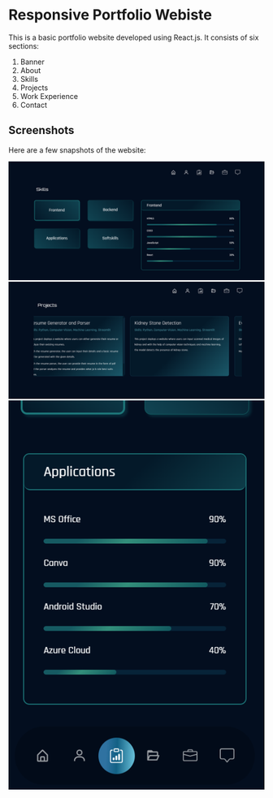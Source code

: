 # Responsive Portfolio Webiste

This is a basic portfolio website developed using React.js. It consists of six sections:

1. Banner
2. About
3. Skills
4. Projects
5. Work Experience
6. Contact

## Screenshots

Here are a few snapshots of the website:


![Skills Section](src\assets\skills.png)
![Projects Section](src\assets\projects.png)
![Responsive](src\assets\responsive.png)
